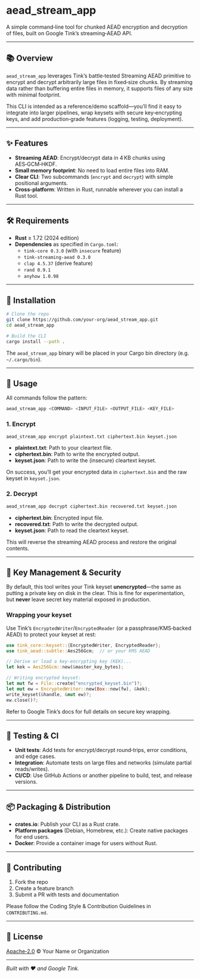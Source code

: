 # aead_stream_app

A simple command‑line tool for chunked AEAD encryption and decryption of files, built on Google Tink’s streaming‑AEAD API.

---

## 📚 Overview

`aead_stream_app` leverages Tink’s battle‑tested Streaming AEAD primitive to encrypt and decrypt arbitrarily large files in fixed‑size chunks. By streaming data rather than buffering entire files in memory, it supports files of any size with minimal footprint.

This CLI is intended as a reference/demo scaffold—you’ll find it easy to integrate into larger pipelines, wrap keysets with secure key‑encrypting keys, and add production‑grade features (logging, testing, deployment).

---

## ✨ Features

- **Streaming AEAD**: Encrypt/decrypt data in 4 KB chunks using AES‑GCM‑HKDF.
- **Small memory footprint**: No need to load entire files into RAM.
- **Clear CLI**: Two subcommands (`encrypt` and `decrypt`) with simple positional arguments.
- **Cross‑platform**: Written in Rust, runnable wherever you can install a Rust tool.

---

## 🛠️ Requirements

- **Rust** ≥ 1.72 (2024 edition)
- **Dependencies** as specified in `Cargo.toml`:
  - `tink-core 0.3.0` (with `insecure` feature)
  - `tink-streaming-aead 0.3.0`
  - `clap 4.5.37` (derive feature)
  - `rand 0.9.1`
  - `anyhow 1.0.98`

---

## 🚀 Installation

```bash
# Clone the repo
git clone https://github.com/your-org/aead_stream_app.git
cd aead_stream_app

# Build the CLI
cargo install --path .
```

The `aead_stream_app` binary will be placed in your Cargo bin directory (e.g. `~/.cargo/bin`).

---

## 📖 Usage

All commands follow the pattern:

```bash
aead_stream_app <COMMAND> <INPUT_FILE> <OUTPUT_FILE> <KEY_FILE>
```

### 1. Encrypt

```bash
aead_stream_app encrypt plaintext.txt ciphertext.bin keyset.json
```

- **plaintext.txt**: Path to your cleartext file.
- **ciphertext.bin**: Path to write the encrypted output.
- **keyset.json**: Path to write the (insecure) cleartext keyset.

On success, you’ll get your encrypted data in `ciphertext.bin` and the raw keyset in `keyset.json`.

### 2. Decrypt

```bash
aead_stream_app decrypt ciphertext.bin recovered.txt keyset.json
```

- **ciphertext.bin**: Encrypted input file.
- **recovered.txt**: Path to write the decrypted output.
- **keyset.json**: Path to read the cleartext keyset.

This will reverse the streaming AEAD process and restore the original contents.

---

## 🔑 Key Management & Security

By default, this tool writes your Tink keyset **unencrypted**—the same as putting a private key on disk in the clear. This is fine for experimentation, but **never** leave secret key material exposed in production.

### Wrapping your keyset

Use Tink’s `EncryptedWriter`/`EncryptedReader` (or a passphrase/KMS‑backed AEAD) to protect your keyset at rest:

```rust
use tink_core::keyset::{EncryptedWriter, EncryptedReader};
use tink_aead::subtle::Aes256Gcm;  // or your KMS AEAD

// Derive or load a key‑encrypting key (KEK)...
let kek = Aes256Gcm::new(&master_key_bytes);

// Writing encrypted keyset:
let mut fw = File::create("encrypted_keyset.bin")?;
let mut ew = EncryptedWriter::new(Box::new(fw), &kek);
write_keyset(&handle, &mut ew)?;
ew.close()?;
```

Refer to Google Tink’s docs for full details on secure key wrapping.

---

## 🧪 Testing & CI

- **Unit tests**: Add tests for encrypt/decrypt round‑trips, error conditions, and edge cases.
- **Integration**: Automate tests on large files and networks (simulate partial reads/writes).
- **CI/CD**: Use GitHub Actions or another pipeline to build, test, and release versions.

---

## 📦 Packaging & Distribution

- **crates.io**: Publish your CLI as a Rust crate.
- **Platform packages** (Debian, Homebrew, etc.): Create native packages for end users.
- **Docker**: Provide a container image for users without Rust.

---

## 🤝 Contributing

1. Fork the repo
2. Create a feature branch
3. Submit a PR with tests and documentation

Please follow the Coding Style & Contribution Guidelines in `CONTRIBUTING.md`.

---

## 📝 License

[Apache‑2.0](https://www.apache.org/licenses/LICENSE-2.0) © Your Name or Organization

---

*Built with ❤️ and Google Tink.*


